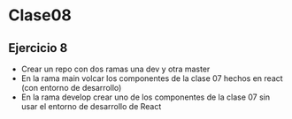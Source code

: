 # Clase08

## Ejercicio 8
* Crear un repo con dos ramas una dev y otra master
* En la rama main volcar los componentes de la clase 07 hechos en react (con entorno de desarrollo)
* En la rama develop crear uno de los componentes de la clase 07 sin usar el entorno de desarrollo de React